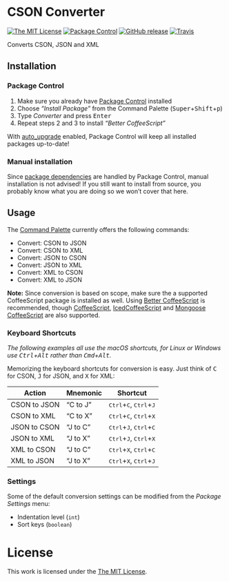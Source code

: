 # CSON Converter

[![The MIT License](https://img.shields.io/badge/license-MIT-orange.svg?style=flat-square)](http://opensource.org/licenses/MIT)
[![Package Control](https://packagecontrol.herokuapp.com/downloads/CSON%20Converter.svg?style=flat-square)](https://packagecontrol.io/packages/CSON%20Converter)
[![GitHub release](https://img.shields.io/github/release/idleberg/sublime-cson-converter.svg?style=flat-square)](https://github.com/idleberg/sublime-cson-converter/releases)
[![Travis](https://img.shields.io/travis/idleberg/sublime-cson-converter.svg?style=flat-square)](https://travis-ci.org/idleberg/sublime-cson-converter)

Converts CSON, JSON and XML

## Installation

### Package Control

1. Make sure you already have [Package Control](https://packagecontrol.io/) installed
2. Choose *“Install Package”* from the Command Palette (<kbd>Super</kbd>+<kbd>Shift</kbd>+<kbd>p</kbd>)
3. Type *Converter* and press <kbd>Enter</kbd>
4. Repeat steps 2 and 3 to install *“Better CoffeeScript”*

With [auto_upgrade](http://wbond.net/sublime_packages/package_control/settings/) enabled, Package Control will keep all installed packages up-to-date!

### Manual installation

Since [package dependencies](https://packagecontrol.io/docs/dependencies) are handled by Package Control, manual installation is not advised! If you still want to install from source, you probably know what you are doing so we won’t cover that here.

## Usage

The [Command Palette](http://docs.sublimetext.info/en/latest/reference/command_palette.html) currently offers the following commands:

* Convert: CSON to JSON
* Convert: CSON to XML
* Convert: JSON to CSON
* Convert: JSON to XML
* Convert: XML to CSON
* Convert: XML to JSON

**Note:** Since conversion is based on scope, make sure the a supported CoffeeScript package is installed as well. Using [Better CoffeeScript](https://packagecontrol.io/packages/Better%20CoffeeScript) is recommended, though [CoffeeScript](https://packagecontrol.io/packages/CoffeeScript), [IcedCoffeeScript](https://packagecontrol.io/packages/IcedCoffeeScript) and [Mongoose CoffeeScript](https://packagecontrol.io/packages/Mongoose%20CoffeeScript) are also supported.

### Keyboard Shortcuts

*The following examples all use the macOS shortcuts, for Linux or Windows use <kbd>Ctrl</kbd>+<kbd>Alt</kbd> rather than <kbd>Cmd</kbd>+<kbd>Alt</kbd>.*

Memorizing the keyboard shortcuts for conversion is easy. Just think of <kbd>C</kbd> for CSON, <kbd>J</kbd> for JSON, and <kbd>X</kbd> for XML:

Action       | Mnemonic | Shortcut
-------------|----------|-----------------------------------------------------------
CSON to JSON | “C to J” | <kbd>Ctrl</kbd>+<kbd>C</kbd>, <kbd>Ctrl</kbd>+<kbd>J</kbd>
CSON to XML  | “C to X” | <kbd>Ctrl</kbd>+<kbd>C</kbd>, <kbd>Ctrl</kbd>+<kbd>X</kbd>
JSON to CSON | “J to C” | <kbd>Ctrl</kbd>+<kbd>J</kbd>, <kbd>Ctrl</kbd>+<kbd>C</kbd>
JSON to XML  | “J to X” | <kbd>Ctrl</kbd>+<kbd>J</kbd>, <kbd>Ctrl</kbd>+<kbd>X</kbd>
XML to CSON  | “J to C” | <kbd>Ctrl</kbd>+<kbd>X</kbd>, <kbd>Ctrl</kbd>+<kbd>C</kbd>
XML to JSON  | “J to X” | <kbd>Ctrl</kbd>+<kbd>X</kbd>, <kbd>Ctrl</kbd>+<kbd>J</kbd>

### Settings

Some of the default conversion settings can be modified from the *Package Settings* menu:

* Indentation level (`int`)
* Sort keys (`boolean`)

# License

This work is licensed under the [The MIT License](LICENSE).
